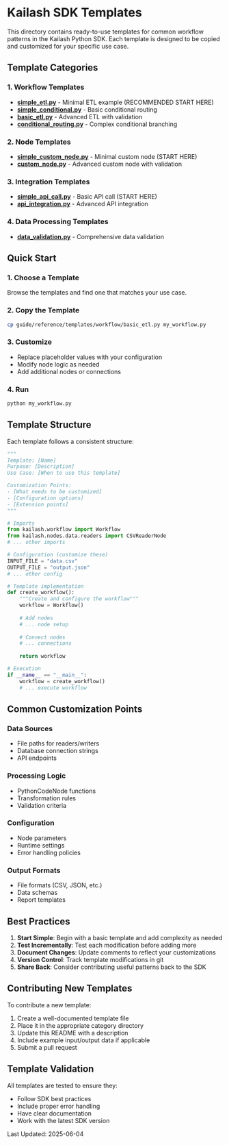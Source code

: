 # Kailash SDK Templates

This directory contains ready-to-use templates for common workflow patterns in the Kailash Python SDK. Each template is designed to be copied and customized for your specific use case.

## Template Categories

### 1. Workflow Templates
- **[simple_etl.py](workflow/simple_etl.py)** - Minimal ETL example (RECOMMENDED START HERE)
- **[simple_conditional.py](workflow/simple_conditional.py)** - Basic conditional routing
- **[basic_etl.py](workflow/basic_etl.py)** - Advanced ETL with validation
- **[conditional_routing.py](workflow/conditional_routing.py)** - Complex conditional branching

### 2. Node Templates
- **[simple_custom_node.py](nodes/simple_custom_node.py)** - Minimal custom node (START HERE)
- **[custom_node.py](nodes/custom_node.py)** - Advanced custom node with validation

### 3. Integration Templates
- **[simple_api_call.py](integrations/simple_api_call.py)** - Basic API call (START HERE)
- **[api_integration.py](integrations/api_integration.py)** - Advanced API integration

### 4. Data Processing Templates
- **[data_validation.py](data/data_validation.py)** - Comprehensive data validation

## Quick Start

### 1. Choose a Template
Browse the templates and find one that matches your use case.

### 2. Copy the Template
```bash
cp guide/reference/templates/workflow/basic_etl.py my_workflow.py
```

### 3. Customize
- Replace placeholder values with your configuration
- Modify node logic as needed
- Add additional nodes or connections

### 4. Run
```bash
python my_workflow.py
```

## Template Structure

Each template follows a consistent structure:

```python
"""
Template: [Name]
Purpose: [Description]
Use Case: [When to use this template]

Customization Points:
- [What needs to be customized]
- [Configuration options]
- [Extension points]
"""

# Imports
from kailash.workflow import Workflow
from kailash.nodes.data.readers import CSVReaderNode
# ... other imports

# Configuration (customize these)
INPUT_FILE = "data.csv"
OUTPUT_FILE = "output.json"
# ... other config

# Template implementation
def create_workflow():
    """Create and configure the workflow"""
    workflow = Workflow()
    
    # Add nodes
    # ... node setup
    
    # Connect nodes
    # ... connections
    
    return workflow

# Execution
if __name__ == "__main__":
    workflow = create_workflow()
    # ... execute workflow
```

## Common Customization Points

### Data Sources
- File paths for readers/writers
- Database connection strings
- API endpoints

### Processing Logic
- PythonCodeNode functions
- Transformation rules
- Validation criteria

### Configuration
- Node parameters
- Runtime settings
- Error handling policies

### Output Formats
- File formats (CSV, JSON, etc.)
- Data schemas
- Report templates

## Best Practices

1. **Start Simple**: Begin with a basic template and add complexity as needed
2. **Test Incrementally**: Test each modification before adding more
3. **Document Changes**: Update comments to reflect your customizations
4. **Version Control**: Track template modifications in git
5. **Share Back**: Consider contributing useful patterns back to the SDK

## Contributing New Templates

To contribute a new template:

1. Create a well-documented template file
2. Place it in the appropriate category directory
3. Update this README with a description
4. Include example input/output data if applicable
5. Submit a pull request

## Template Validation

All templates are tested to ensure they:
- Follow SDK best practices
- Include proper error handling
- Have clear documentation
- Work with the latest SDK version

Last Updated: 2025-06-04